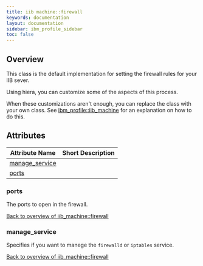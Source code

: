 ```yaml
---
title: iib machine::firewall
keywords: documentation
layout: documentation
sidebar: ibm_profile_sidebar
toc: false
---
```

## Overview

This class is the default implementation for setting the firewall rules for your IIB sever.

Using hiera, you can customize some of the aspects of this process.

When these customizations aren't enough, you can replace the class with your own class. See [ibm_profile::iib_machine](./iib_machine.html) for an explanation on how to do this.




## Attributes



Attribute Name                                          | Short Description |
------------------------------------------------------- | ----------------- |
[manage_service](#iib_machine::firewall_manage_service) |                   |
[ports](#iib_machine::firewall_ports)                   |                   |




### ports<a name='iib_machine::firewall_ports'>

The ports to open in the firewall.

[Back to overview of iib_machine::firewall](#attributes)

### manage_service<a name='iib_machine::firewall_manage_service'>

Specifies if you want to manege the `firewalld` or `iptables` service.

[Back to overview of iib_machine::firewall](#attributes)
